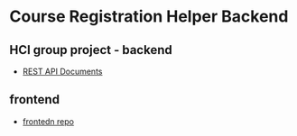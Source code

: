 # Course Registration Helper Backend
HCI group project - backend
---
- [REST API Documents](https://hci.pchan.cn/docs)
## frontend
- [frontedn repo](https://github.com/9Kami/CourseRegistrationAssistant)

